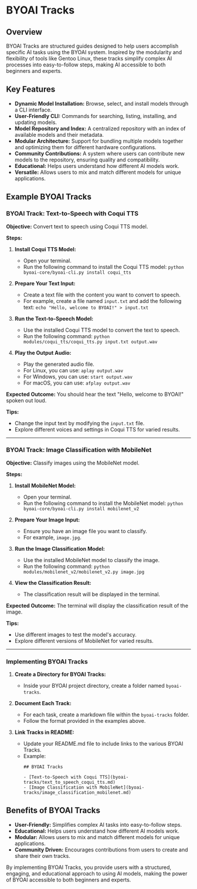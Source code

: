 # BYOAI Tracks

## Overview

BYOAI Tracks are structured guides designed to help users accomplish specific AI tasks using the BYOAI system. Inspired by the modularity and flexibility of tools like Gentoo Linux, these tracks simplify complex AI processes into easy-to-follow steps, making AI accessible to both beginners and experts.

## Key Features

- **Dynamic Model Installation:** Browse, select, and install models through a CLI interface.
- **User-Friendly CLI:** Commands for searching, listing, installing, and updating models.
- **Model Repository and Index:** A centralized repository with an index of available models and their metadata.
- **Modular Architecture:** Support for bundling multiple models together and optimizing them for different hardware configurations.
- **Community Contributions:** A system where users can contribute new models to the repository, ensuring quality and compatibility.
- **Educational:** Helps users understand how different AI models work.
- **Versatile:** Allows users to mix and match different models for unique applications.

## Example BYOAI Tracks

### BYOAI Track: Text-to-Speech with Coqui TTS

**Objective:** Convert text to speech using Coqui TTS model.

**Steps:**

1. **Install Coqui TTS Model:**
   - Open your terminal.
   - Run the following command to install the Coqui TTS model:
     `python byoai-core/byoai-cli.py install coqui_tts`

2. **Prepare Your Text Input:**
   - Create a text file with the content you want to convert to speech.
   - For example, create a file named `input.txt` and add the following text:
     `echo "Hello, welcome to BYOAI!" > input.txt`

3. **Run the Text-to-Speech Model:**
   - Use the installed Coqui TTS model to convert the text to speech.
   - Run the following command:
     `python modules/coqui_tts/coqui_tts.py input.txt output.wav`

4. **Play the Output Audio:**
   - Play the generated audio file.
   - For Linux, you can use:
     `aplay output.wav`
   - For Windows, you can use:
     `start output.wav`
   - For macOS, you can use:
     `afplay output.wav`

**Expected Outcome:** You should hear the text "Hello, welcome to BYOAI!" spoken out loud.

**Tips:**
- Change the input text by modifying the `input.txt` file.
- Explore different voices and settings in Coqui TTS for varied results.

---

### BYOAI Track: Image Classification with MobileNet

**Objective:** Classify images using the MobileNet model.

**Steps:**

1. **Install MobileNet Model:**
   - Open your terminal.
   - Run the following command to install the MobileNet model:
     `python byoai-core/byoai-cli.py install mobilenet_v2`

2. **Prepare Your Image Input:**
   - Ensure you have an image file you want to classify.
   - For example, `image.jpg`.

3. **Run the Image Classification Model:**
   - Use the installed MobileNet model to classify the image.
   - Run the following command:
     `python modules/mobilenet_v2/mobilenet_v2.py image.jpg`

4. **View the Classification Result:**
   - The classification result will be displayed in the terminal.

**Expected Outcome:** The terminal will display the classification result of the image.

**Tips:**
- Use different images to test the model's accuracy.
- Explore different versions of MobileNet for varied results.

---

### Implementing BYOAI Tracks

1. **Create a Directory for BYOAI Tracks:**
   - Inside your BYOAI project directory, create a folder named `byoai-tracks`.

2. **Document Each Track:**
   - For each task, create a markdown file within the `byoai-tracks` folder.
   - Follow the format provided in the examples above.

3. **Link Tracks in README:**
   - Update your README.md file to include links to the various BYOAI Tracks.
   - Example:
     ```
     ## BYOAI Tracks

     - [Text-to-Speech with Coqui TTS](byoai-tracks/text_to_speech_coqui_tts.md)
     - [Image Classification with MobileNet](byoai-tracks/image_classification_mobilenet.md)
     ```

## Benefits of BYOAI Tracks

- **User-Friendly:** Simplifies complex AI tasks into easy-to-follow steps.
- **Educational:** Helps users understand how different AI models work.
- **Modular:** Allows users to mix and match different models for unique applications.
- **Community Driven:** Encourages contributions from users to create and share their own tracks.

By implementing BYOAI Tracks, you provide users with a structured, engaging, and educational approach to using AI models, making the power of BYOAI accessible to both beginners and experts.
